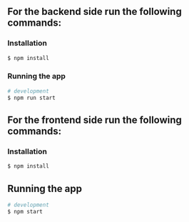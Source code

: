 ## For the backend side run the following commands:

### Installation

```bash
$ npm install
```

### Running the app

```bash
# development
$ npm run start
```

## For the frontend side run the following commands:

### Installation

```bash
$ npm install
```

## Running the app

```bash
# development
$ npm start
```
